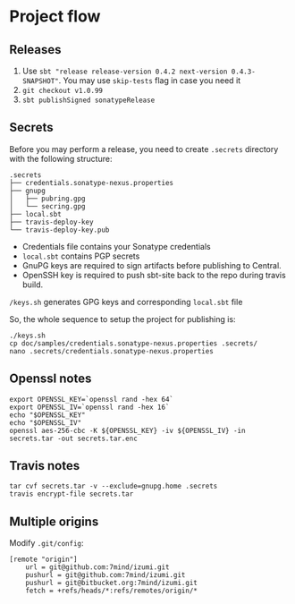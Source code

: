 Project flow
============

Releases
--------

1. Use `sbt "release release-version 0.4.2 next-version 0.4.3-SNAPSHOT"`. You may use `skip-tests` flag in case you need it
2. `git checkout v1.0.99`
3. `sbt publishSigned sonatypeRelease` 

Secrets
-------

Before you may perform a release, you need to create `.secrets` directory with the following structure:

    .secrets
    ├── credentials.sonatype-nexus.properties
    ├── gnupg
    │   ├── pubring.gpg
    │   └── secring.gpg
    ├── local.sbt
    ├── travis-deploy-key
    └── travis-deploy-key.pub


- Credentials file contains your Sonatype credentials 
- `local.sbt` contains PGP secrets 
- GnuPG keys are required to sign artifacts before publishing to Central.
- OpenSSH key is required to push sbt-site back to the repo during travis build.


`/keys.sh` generates GPG keys and corresponding `local.sbt` file

So, the whole sequence to setup the project for publishing is:
    
    ./keys.sh
    cp doc/samples/credentials.sonatype-nexus.properties .secrets/
    nano .secrets/credentials.sonatype-nexus.properties

Openssl notes
-------------

    export OPENSSL_KEY=`openssl rand -hex 64`
    export OPENSSL_IV=`openssl rand -hex 16`
    echo "$OPENSSL_KEY"
    echo "$OPENSSL_IV"
    openssl aes-256-cbc -K ${OPENSSL_KEY} -iv ${OPENSSL_IV} -in secrets.tar -out secrets.tar.enc

Travis notes
------------

    tar cvf secrets.tar -v --exclude=gnupg.home .secrets
    travis encrypt-file secrets.tar
    

Multiple origins
----------------

Modify `.git/config`:

    [remote "origin"]
        url = git@github.com:7mind/izumi.git
        pushurl = git@github.com:7mind/izumi.git
        pushurl = git@bitbucket.org:7mind/izumi.git
        fetch = +refs/heads/*:refs/remotes/origin/*


